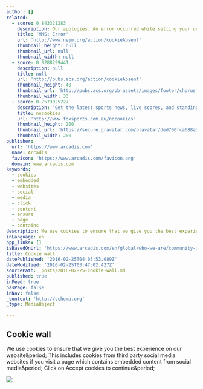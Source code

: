 ```yaml
---
author: []
related:
  - score: 0.843321383
    description: Our apologies. An error occurred while setting your user cookie. Please set your browser to accept cookies to continue.
    title: 'MMS: Error'
    url: 'http://www.nejm.org/action/cookieAbsent'
    thumbnail_height: null
    thumbnail_url: null
    thumbnail_width: null
  - score: 0.8288299441
    description: null
    title: null
    url: 'http://pubs.acs.org/action/cookieAbsent'
    thumbnail_height: 40
    thumbnail_url: 'http://pubs.acs.org/pb-assets/images/footer/chorus-logo.png'
    thumbnail_width: 33
  - score: 0.7573025227
    description: "Get the latest sports news, live scores, and standings from around the world on Australia's sports leader Fox Sports"
    title: nocookies
    url: 'http://www.foxsports.com.au/nocookies'
    thumbnail_height: 200
    thumbnail_url: 'https://secure.gravatar.com/blavatar/ded700fca688a141c6769bb5f69425d9?s=200&ts=1456367350'
    thumbnail_width: 200
publisher:
  url: 'https://www.arcadis.com'
  name: Arcadis
  favicon: 'https://www.arcadis.com/favicon.png'
  domain: www.arcadis.com
keywords:
  - cookies
  - embedded
  - websites
  - social
  - media
  - click
  - content
  - ensure
  - page
  - contains
description: We use cookies to ensure that we give you the best experience on our website. This includes cookies from third party social media websites if you visit a page which contains embedded content from social media. Click on Accept cookies to continue.
inLanguage: en
app_links: []
isBasedOnUrl: 'https://www.arcadis.com/en/global/who-we-are/community-involvementshelter/'
title: Cookie wall
datePublished: '2016-02-25T04:05:53.089Z'
dateModified: '2016-02-25T03:47:02.427Z'
sourcePath: _posts/2016-02-25-cookie-wall.md
published: true
inFeed: true
hasPage: false
inNav: false
_context: 'http://schema.org'
_type: MediaObject

---
```

<article style=""><h1>Cookie wall</h1><p>We use cookies to ensure that we give you the best experience on our website&amp;period; This includes cookies from third party social media websites if you visit a page which contains embedded content from social media&amp;period; Click on Accept cookies to continue&amp;period;</p><img src="https://images.arcadis.com/media/D/0/6/%7BD06557E1-CD70-4161-B9CF-64DD0E44FFF1%7DBAPI%201.jpg?width=633&amp;height=343&amp;mode=crop&amp;anchor=top" /></article>